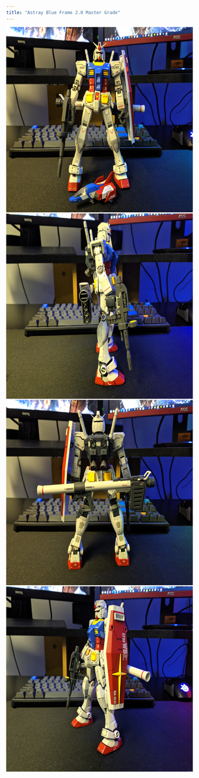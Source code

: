 ```yaml
---
title: "Astray Blue Frame 2.0 Master Grade"
---
```

<img src="/gunpla/RX78_1.jpg" width="650" height="500" />
<img src="/gunpla/RX78_2.jpg" width="650" height="500" />
<img src="/gunpla/RX78_3.jpg" width="650" height="500" />
<img src="/gunpla/RX78_4.jpg" width="650" height="500" />
